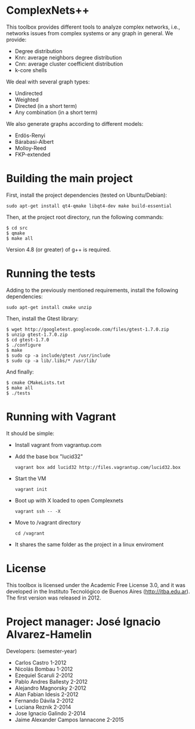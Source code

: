 ComplexNets++
=============

This toolbox provides different tools to analyze complex networks, i.e.,
networks issues from complex systems or any graph in general. 
We provide:

  - Degree distribution
  - Knn: average neighbors degree distribution
  - Cnn: average cluster coefficient distribution
  - k-core shells 

We deal with several graph types:

  - Undirected 
  - Weighted 
  - Directed (in a short term)
  - Any combination (in a short term)

We also generate graphs according to different models:

  - Erdös-Renyi
  - Bárabasi-Albert
  - Molloy-Reed
  - FKP-extended 


Building the main project
=========================

First, install the project dependencies (tested on Ubuntu/Debian):

``` sudo apt-get install qt4-qmake libqt4-dev make build-essential ```

Then, at the project root directory, run the following commands:

```
$ cd src
$ qmake
$ make all
```

Version 4.8 (or greater) of g++ is required.


Running the tests
=================

Adding to the previously mentioned requirements, install the following dependencies:

``` sudo apt-get install cmake unzip ```

Then, install the Gtest library:

``` 
$ wget http://googletest.googlecode.com/files/gtest-1.7.0.zip
$ unzip gtest-1.7.0.zip
$ cd gtest-1.7.0
$ ./configure
$ make
$ sudo cp -a include/gtest /usr/include
$ sudo cp -a lib/.libs/* /usr/lib/

```
And finally:

```
$ cmake CMakeLists.txt
$ make all
$ ./tests
```

Running with Vagrant
====================

It should be simple:

- Install vagrant from vagrantup.com

- Add the base box "lucid32"

  ```vagrant box add lucid32 http://files.vagrantup.com/lucid32.box```

- Start the VM

  ```vagrant init```

- Boot up with X loaded to open Complexnets

  ```vagrant ssh -- -X```

- Move to /vagrant directory

  ```cd /vagrant```

- It shares the same folder as the project in a linux enviroment


License
=============================================

This toolbox is licensed under the Academic Free License 3.0, and it was developed
in the Instituto Tecnológico de Buenos Aires (http://itba.edu.ar).
The first version was released in 2012.

Project manager: José Ignacio Alvarez-Hamelin
=============================================

Developers:
                               (semester-year)
  - Carlos Castro                     1-2012
  - Nicolás Bombau                    1-2012
  - Ezequiel Scaruli                  2-2012
  - Pablo Andres Ballesty             2-2012
  - Alejandro Magnorsky               2-2012 
  - Alan Fabian Idesis                2-2012
  - Fernando Dávila                   2-2012
  - Luciana Reznik                    2-2014
  - Jose Ignacio Galindo              2-2014
  - Jaime Alexander Campos Iannacone  2-2015
